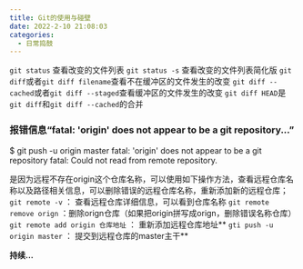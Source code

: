 ```yaml
---
title: Git的使用与碰壁
date: 2022-2-10 21:08:03
categories: 
  - 日常捣鼓
---
```


`git status` 查看改变的文件列表
`git status -s` 查看改变的文件列表简化版
`git diff`或者`git diff filename`查看不在缓冲区的文件发生的改变
`git diff --cached`或者`git diff --staged`查看缓冲区的文件发生的改变
`git diff HEAD`是`git diff`和`git diff --cached`的合并

### 报错信息“fatal: 'origin' does not appear to be a git repository...”
$ git push -u origin master
fatal: 'origin' does not appear to be a git repository
fatal: Could not read from remote repository.

是因为远程不存在origin这个仓库名称，可以使用如下操作方法，查看远程仓库名称以及路径相关信息，可以删除错误的远程仓库名称，重新添加新的远程仓库；
`git remote -v`                                   ： 查看远程仓库详细信息，可以看到仓库名称
`git remote remove orign`                  ：删除orign仓库（如果把origin拼写成orign，删除错误名称仓库）
`git remote add origin 仓库地址`       ： 重新添加远程仓库地址**
`gti push -u origin master`               ： 提交到远程仓库的master主干**

**持续...**
